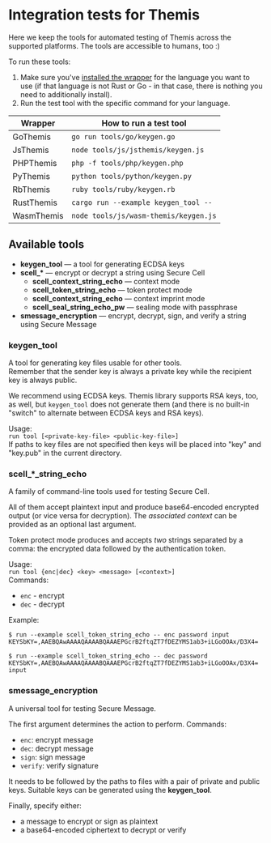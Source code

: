 # Integration tests for Themis

Here we keep the tools for automated testing of Themis
across the supported platforms.
The tools are accessible to humans, too :)

To run these tools:
1. Make sure you've [installed the wrapper](https://docs.cossacklabs.com/pages/documentation-themis/#installing-themis-wrappers) for the language you want to use (if that language is not Rust or Go - in that case, there is nothing you need to additionally install).  
2. Run the test tool with the specific command for
your language.

| Wrapper    | How to run a test tool                |
| ---------- | ------------------------------------- |
| GoThemis   | `go run tools/go/keygen.go`           |
| JsThemis   | `node tools/js/jsthemis/keygen.js`    |
| PHPThemis  | `php -f tools/php/keygen.php`         |
| PyThemis   | `python tools/python/keygen.py`       |
| RbThemis   | `ruby tools/ruby/keygen.rb`           |
| RustThemis | `cargo run --example keygen_tool --`  |
| WasmThemis | `node tools/js/wasm-themis/keygen.js` |

## Available tools

- **keygen_tool** —
  a tool for generating ECDSA keys
- <b>scell_*</b> —
  encrypt or decrypt a string using Secure Cell
  - **scell_context_string_echo** —
    context mode
  - **scell_token_string_echo** —
    token protect mode
  - **scell_context_string_echo** —
    context imprint mode
  - **scell_seal_string_echo_pw** — 
    sealing mode with passphrase
- **smessage_encryption** —
  encrypt, decrypt, sign, and verify a string using Secure Message


### keygen_tool

A tool for generating key files usable for other tools.  
Remember that the sender key is always a private key while the recipient key is always public.

We recommend using ECDSA keys. Themis library supports RSA keys, too, as well, but `keygen_tool` does not generate them (and there is no built-in "switch" to alternate between ECDSA keys and RSA keys).

Usage:  
    `run tool [<private-key-file> <public-key-file>]`  
If paths to key files are not specified then keys will be placed into
"key" and "key.pub" in the current directory.

### scell_*_string_echo

A family of command-line tools used for testing Secure Cell.

All of them accept plaintext input and produce base64-encoded encrypted output
(or vice versa for decryption).
The _associated context_ can be provided as an optional last argument.

Token protect mode produces and accepts _two_ strings separated by a comma:
the encrypted data followed by the authentication token. 

Usage:  
    `run tool {enc|dec} <key> <message> [<context>]`  
Commands:    
- `enc` - encrypt
- `dec` - decrypt

Example:

```
$ run --example scell_token_string_echo -- enc password input
KEYSbKY=,AAEBQAwAAAAQAAAABQAAAEPGcrB2ftqZT7fDEZYMS1ab3+iLGoOOAx/D3X4=

$ run --example scell_token_string_echo -- dec password KEYSbKY=,AAEBQAwAAAAQAAAABQAAAEPGcrB2ftqZT7fDEZYMS1ab3+iLGoOOAx/D3X4=
input
```

### smessage_encryption

A universal tool for testing Secure Message.

The first argument determines the action to perform. Commands:  

- `enc`: encrypt message
- `dec`: decrypt message
- `sign`: sign message
- `verify`: verify signature

It needs to be followed by the paths to files with a pair of private and public keys.
Suitable keys can be generated using the **keygen_tool**.

Finally, specify either:
- a message to encrypt or sign as plaintext
- a base64-encoded ciphertext to decrypt or verify

